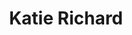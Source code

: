 ---
collection: speakers
user: katie2
title: Katie Richard
position: Online Marketing
featured: true
---